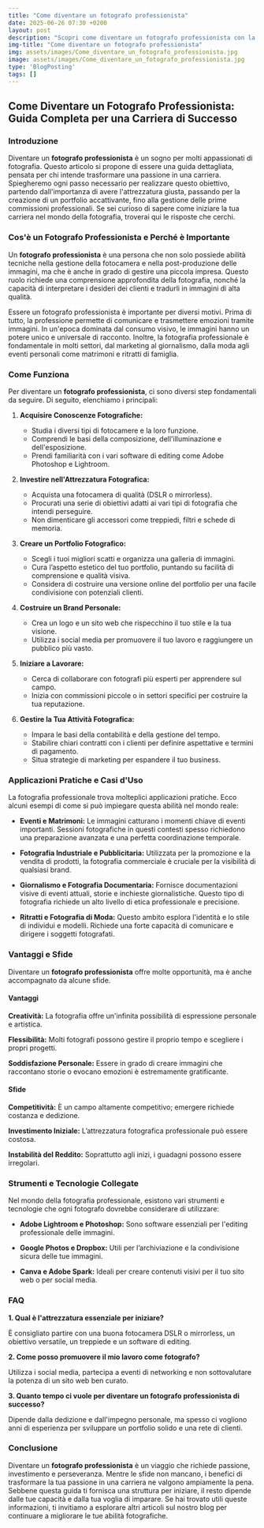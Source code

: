 ```yaml
---
title: "Come diventare un fotografo professionista"
date: 2025-06-26 07:30 +0200
layout: post
description: "Scopri come diventare un fotografo professionista con la nostra guida completa: esplora l'attrezzatura fotografica e crea un portfolio fotografico perfetto!"
img-title: "Come diventare un fotografo professionista"
img: assets/images/Come_diventare_un_fotografo_professionista.jpg
image: assets/images/Come_diventare_un_fotografo_professionista.jpg
type: 'BlogPosting'
tags: []
---
```


## Come Diventare un Fotografo Professionista: Guida Completa per una Carriera di Successo

### Introduzione

Diventare un **fotografo professionista** è un sogno per molti appassionati di fotografia. Questo articolo si propone di essere una guida dettagliata, pensata per chi intende trasformare una passione in una carriera. Spiegheremo ogni passo necessario per realizzare questo obiettivo, partendo dall'importanza di avere l'attrezzatura giusta, passando per la creazione di un portfolio accattivante, fino alla gestione delle prime commissioni professionali. Se sei curioso di sapere come iniziare la tua carriera nel mondo della fotografia, troverai qui le risposte che cerchi.

### Cos'è un Fotografo Professionista e Perché è Importante

Un **fotografo professionista** è una persona che non solo possiede abilità tecniche nella gestione della fotocamera e nella post-produzione delle immagini, ma che è anche in grado di gestire una piccola impresa. Questo ruolo richiede una comprensione approfondita della fotografia, nonché la capacità di interpretare i desideri dei clienti e tradurli in immagini di alta qualità.

Essere un fotografo professionista è importante per diversi motivi. Prima di tutto, la professione permette di comunicare e trasmettere emozioni tramite immagini. In un'epoca dominata dal consumo visivo, le immagini hanno un potere unico e universale di racconto. Inoltre, la fotografia professionale è fondamentale in molti settori, dal marketing al giornalismo, dalla moda agli eventi personali come matrimoni e ritratti di famiglia.

### Come Funziona

Per diventare un **fotografo professionista**, ci sono diversi step fondamentali da seguire. Di seguito, elenchiamo i principali:

1. **Acquisire Conoscenze Fotografiche:**
   - Studia i diversi tipi di fotocamere e la loro funzione.
   - Comprendi le basi della composizione, dell'illuminazione e dell'esposizione.
   - Prendi familiarità con i vari software di editing come Adobe Photoshop e Lightroom.

2. **Investire nell'Attrezzatura Fotografica:**
   - Acquista una fotocamera di qualità (DSLR o mirrorless).
   - Procurati una serie di obiettivi adatti ai vari tipi di fotografia che intendi perseguire.
   - Non dimenticare gli accessori come treppiedi, filtri e schede di memoria.

3. **Creare un Portfolio Fotografico:**
   - Scegli i tuoi migliori scatti e organizza una galleria di immagini.
   - Cura l’aspetto estetico del tuo portfolio, puntando su facilità di comprensione e qualità visiva.
   - Considera di costruire una versione online del portfolio per una facile condivisione con potenziali clienti.

4. **Costruire un Brand Personale:**
   - Crea un logo e un sito web che rispecchino il tuo stile e la tua visione.
   - Utilizza i social media per promuovere il tuo lavoro e raggiungere un pubblico più vasto.

5. **Iniziare a Lavorare:**
   - Cerca di collaborare con fotografi più esperti per apprendere sul campo.
   - Inizia con commissioni piccole o in settori specifici per costruire la tua reputazione.

6. **Gestire la Tua Attività Fotografica:**
   - Impara le basi della contabilità e della gestione del tempo.
   - Stabilire chiari contratti con i clienti per definire aspettative e termini di pagamento.
   - Situa strategie di marketing per espandere il tuo business.

### Applicazioni Pratiche e Casi d'Uso

La fotografia professionale trova molteplici applicazioni pratiche. Ecco alcuni esempi di come si può impiegare questa abilità nel mondo reale:

- **Eventi e Matrimoni:** Le immagini catturano i momenti chiave di eventi importanti. Sessioni fotografiche in questi contesti spesso richiedono una preparazione avanzata e una perfetta coordinazione temporale.
  
- **Fotografia Industriale e Pubblicitaria:** Utilizzata per la promozione e la vendita di prodotti, la fotografia commerciale è cruciale per la visibilità di qualsiasi brand.

- **Giornalismo e Fotografia Documentaria:** Fornisce documentazioni visive di eventi attuali, storie e inchieste giornalistiche. Questo tipo di fotografia richiede un alto livello di etica professionale e precisione.

- **Ritratti e Fotografia di Moda:** Questo ambito esplora l'identità e lo stile di individui e modelli. Richiede una forte capacità di comunicare e dirigere i soggetti fotografati.

### Vantaggi e Sfide

Diventare un **fotografo professionista** offre molte opportunità, ma è anche accompagnato da alcune sfide.

#### Vantaggi

**Creatività:** La fotografia offre un'infinita possibilità di espressione personale e artistica.

**Flessibilità:** Molti fotografi possono gestire il proprio tempo e scegliere i propri progetti.

**Soddisfazione Personale:** Essere in grado di creare immagini che raccontano storie o evocano emozioni è estremamente gratificante.

#### Sfide

**Competitività:** È un campo altamente competitivo; emergere richiede costanza e dedizione.

**Investimento Iniziale:** L’attrezzatura fotografica professionale può essere costosa.

**Instabilità del Reddito:** Soprattutto agli inizi, i guadagni possono essere irregolari.

### Strumenti e Tecnologie Collegate

Nel mondo della fotografia professionale, esistono vari strumenti e tecnologie che ogni fotografo dovrebbe considerare di utilizzare:

- **Adobe Lightroom e Photoshop:** Sono software essenziali per l'editing professionale delle immagini.

- **Google Photos e Dropbox:** Utili per l’archiviazione e la condivisione sicura delle tue immagini.

- **Canva e Adobe Spark:** Ideali per creare contenuti visivi per il tuo sito web o per social media.

### FAQ

**1. Qual è l'attrezzatura essenziale per iniziare?**

È consigliato partire con una buona fotocamera DSLR o mirrorless, un obiettivo versatile, un treppiede e un software di editing.

**2. Come posso promuovere il mio lavoro come fotografo?**

Utilizza i social media, partecipa a eventi di networking e non sottovalutare la potenza di un sito web ben curato.

**3. Quanto tempo ci vuole per diventare un fotografo professionista di successo?**

Dipende dalla dedizione e dall'impegno personale, ma spesso ci vogliono anni di esperienza per sviluppare un portfolio solido e una rete di clienti.

### Conclusione

Diventare un **fotografo professionista** è un viaggio che richiede passione, investimento e perseveranza. Mentre le sfide non mancano, i benefici di trasformare la tua passione in una carriera ne valgono ampiamente la pena. Sebbene questa guida ti fornisca una struttura per iniziare, il resto dipende dalle tue capacità e dalla tua voglia di imparare. Se hai trovato utili queste informazioni, ti invitiamo a esplorare altri articoli sul nostro blog per continuare a migliorare le tue abilità fotografiche.